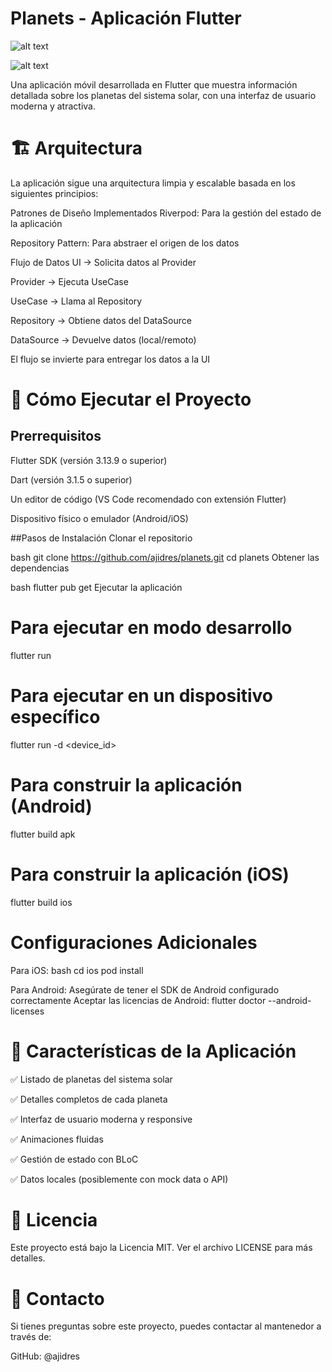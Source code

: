 # Planets - Aplicación Flutter
![alt text](https://img.shields.io/badge/Flutter-3.13.9-blue?style=flat-square&logo=flutter)

![alt text](https://img.shields.io/badge/Dart-3.1.5-blue?style=flat-square&logo=dart)

Una aplicación móvil desarrollada en Flutter que muestra información detallada sobre los planetas del sistema solar, con una interfaz de usuario moderna y atractiva.

# 🏗️ Arquitectura
La aplicación sigue una arquitectura limpia y escalable basada en los siguientes principios:

Patrones de Diseño Implementados
Riverpod: Para la gestión del estado de la aplicación

Repository Pattern: Para abstraer el origen de los datos

Flujo de Datos
UI → Solicita datos al Provider

Provider → Ejecuta UseCase

UseCase → Llama al Repository

Repository → Obtiene datos del DataSource

DataSource → Devuelve datos (local/remoto)

El flujo se invierte para entregar los datos a la UI

# 🚀 Cómo Ejecutar el Proyecto
## Prerrequisitos
Flutter SDK (versión 3.13.9 o superior)

Dart (versión 3.1.5 o superior)

Un editor de código (VS Code recomendado con extensión Flutter)

Dispositivo físico o emulador (Android/iOS)

##Pasos de Instalación
Clonar el repositorio

bash
git clone https://github.com/ajidres/planets.git
cd planets
Obtener las dependencias

bash
flutter pub get
Ejecutar la aplicación

# Para ejecutar en modo desarrollo
flutter run

# Para ejecutar en un dispositivo específico
flutter run -d <device_id>

# Para construir la aplicación (Android)
flutter build apk

# Para construir la aplicación (iOS)
flutter build ios


# Configuraciones Adicionales
Para iOS:
bash
cd ios
pod install

Para Android:
Asegúrate de tener el SDK de Android configurado correctamente
Aceptar las licencias de Android: flutter doctor --android-licenses

# 📱 Características de la Aplicación
✅ Listado de planetas del sistema solar

✅ Detalles completos de cada planeta

✅ Interfaz de usuario moderna y responsive

✅ Animaciones fluidas

✅ Gestión de estado con BLoC

✅ Datos locales (posiblemente con mock data o API)


# 📄 Licencia
Este proyecto está bajo la Licencia MIT. Ver el archivo LICENSE para más detalles.

# 📧 Contacto
Si tienes preguntas sobre este proyecto, puedes contactar al mantenedor a través de:

GitHub: @ajidres
